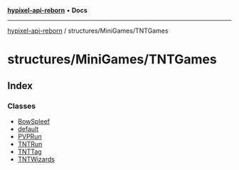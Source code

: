 [**hypixel-api-reborn**](../../../README.md) • **Docs**

***

[hypixel-api-reborn](../../../modules.md) / structures/MiniGames/TNTGames

# structures/MiniGames/TNTGames

## Index

### Classes

- [BowSpleef](classes/BowSpleef.md)
- [default](classes/default.md)
- [PVPRun](classes/PVPRun.md)
- [TNTRun](classes/TNTRun.md)
- [TNTTag](classes/TNTTag.md)
- [TNTWizards](classes/TNTWizards.md)
